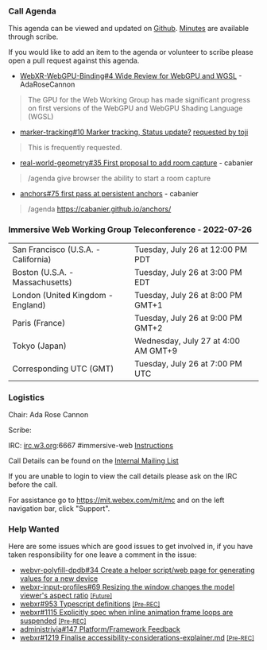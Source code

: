 ### Call Agenda

This agenda can be viewed and updated on [Github](https://github.com/immersive-web/administrivia/blob/main/meetings/wg/2022-07-26-Immersive_Web_Working_Group_Teleconference-agenda.md). [Minutes](https://www.w3.org/2022/07/26-immersive-web-minutes.html) are available through scribe.

If you would like to add an item to the agenda or volunteer to scribe please open a pull request against this agenda.

* [WebXR-WebGPU-Binding#4 Wide Review for WebGPU and WGSL](https://github.com/immersive-web/WebXR-WebGPU-Binding/issues/4) - AdaRoseCannon
> The GPU for the Web Working Group has made significant progress on first
 >versions of the WebGPU and WebGPU Shading Language (WGSL)

* [marker-tracking#10 Marker tracking, Status update?](https://github.com/immersive-web/marker-tracking/issues/10) [requested by toji](https://github.com/immersive-web/marker-tracking/issues/10#issuecomment-1189453078)
> This is frequently requested.
 >

* [real-world-geometry#35 First proposal to add room capture](https://github.com/immersive-web/real-world-geometry/pull/35) - cabanier
> /agenda give browser the ability to start a room capture
 >

* [anchors#75 first pass at persistent anchors](https://github.com/immersive-web/anchors/pull/75) - cabanier
> /agenda https://cabanier.github.io/anchors/
 >

### Immersive Web Working Group Teleconference - 2022-07-26

<table>
<tr><td> San Francisco (U.S.A. - California) <td> Tuesday, July 26 at 12:00 PM PDT
<tr><td> Boston (U.S.A. - Massachusetts) <td> Tuesday, July 26 at 3:00 PM EDT
<tr><td> London (United Kingdom - England) <td> Tuesday, July 26 at 8:00 PM GMT+1
<tr><td> Paris (France) <td> Tuesday, July 26 at 9:00 PM GMT+2
<tr><td> Tokyo (Japan) <td> Wednesday, July 27 at 4:00 AM GMT+9
<tr><td> Corresponding UTC (GMT) <td> Tuesday, July 26 at 7:00 PM UTC
</table>

### Logistics

Chair: Ada Rose Cannon

Scribe:

IRC: [irc.w3.org](http://irc.w3.org/):6667 #immersive-web [Instructions](https://github.com/immersive-web/administrivia/blob/main/IRC.md)

Call Details can be found on the [Internal Mailing List](https://lists.w3.org/Archives/Member/internal-immersive-web/2019Feb/0002.html)

If you are unable to login to view the call details please ask on the IRC before the call.

For assistance go to https://mit.webex.com/mit/mc  and on the left navigation bar, click "Support".

### Help Wanted

Here are some issues which are good issues to get involved in, if you have taken responsibility for one leave a comment in the issue:

- [webvr-polyfill-dpdb#34 Create a helper script/web page for generating values for a new device](https://github.com/immersive-web/webvr-polyfill-dpdb/issues/34)
- [webxr-input-profiles#69 Resizing the window changes the model viewer's aspect ratio](https://github.com/immersive-web/webxr-input-profiles/issues/69) [<small>[Future]</small>](https://api.github.com/repos/immersive-web/webxr-input-profiles/milestones/4)
- [webxr#953 Typescript definitions](https://github.com/immersive-web/webxr/issues/953) [<small>[Pre-REC]</small>](https://api.github.com/repos/immersive-web/webxr/milestones/16)
- [webxr#1115 Explicitly spec when inline animation frame loops are suspended](https://github.com/immersive-web/webxr/issues/1115) [<small>[Pre-REC]</small>](https://api.github.com/repos/immersive-web/webxr/milestones/16)
- [administrivia#147 Platform/Framework Feedback](https://github.com/immersive-web/administrivia/issues/147)
- [webxr#1219 Finalise accessibility-considerations-explainer.md](https://github.com/immersive-web/webxr/issues/1219) [<small>[Pre-REC]</small>](https://api.github.com/repos/immersive-web/webxr/milestones/16)


              
